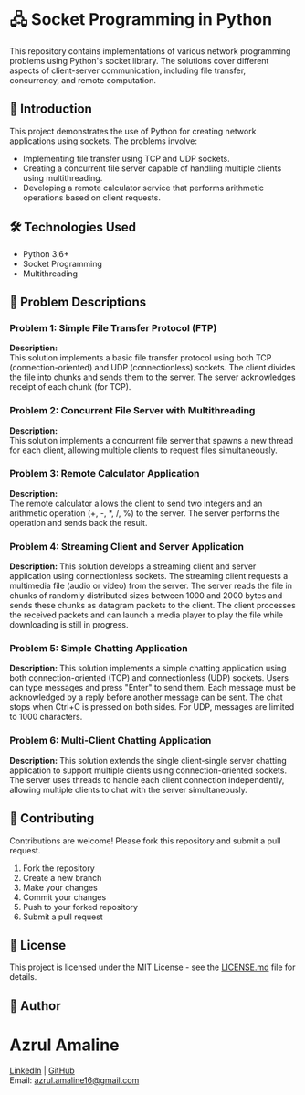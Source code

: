 # 🖧 Socket Programming in Python

This repository contains implementations of various network programming problems using Python's socket library. The solutions cover different aspects of client-server communication, including file transfer, concurrency, and remote computation.

## 📝 Introduction

This project demonstrates the use of Python for creating network applications using sockets. The problems involve:
- Implementing file transfer using TCP and UDP sockets.
- Creating a concurrent file server capable of handling multiple clients using multithreading.
- Developing a remote calculator service that performs arithmetic operations based on client requests.

## 🛠 Technologies Used
- Python 3.6+
- Socket Programming
- Multithreading



## 🧩 Problem Descriptions

### Problem 1: Simple File Transfer Protocol (FTP)

**Description:**  
This solution implements a basic file transfer protocol using both TCP (connection-oriented) and UDP (connectionless) sockets. The client divides the file into chunks and sends them to the server. The server acknowledges receipt of each chunk (for TCP).

### Problem 2: Concurrent File Server with Multithreading

**Description:**  
This solution implements a concurrent file server that spawns a new thread for each client, allowing multiple clients to request files simultaneously.

### Problem 3: Remote Calculator Application

**Description:**  
The remote calculator allows the client to send two integers and an arithmetic operation (+, -, *, /, %) to the server. The server performs the operation and sends back the result.

### Problem 4: Streaming Client and Server Application
**Description:** This solution develops a streaming client and server application using connectionless sockets. The streaming client requests a multimedia file (audio or video) from the server. The server reads the file in chunks of randomly distributed sizes between 1000 and 2000 bytes and sends these chunks as datagram packets to the client. The client processes the received packets and can launch a media player to play the file while downloading is still in progress.

### Problem 5: Simple Chatting Application
**Description:** This solution implements a simple chatting application using both connection-oriented (TCP) and connectionless (UDP) sockets. Users can type messages and press "Enter" to send them. Each message must be acknowledged by a reply before another message can be sent. The chat stops when Ctrl+C is pressed on both sides. For UDP, messages are limited to 1000 characters.

### Problem 6: Multi-Client Chatting Application
**Description:** This solution extends the single client-single server chatting application to support multiple clients using connection-oriented sockets. The server uses threads to handle each client connection independently, allowing multiple clients to chat with the server simultaneously.

## 🤝 Contributing

Contributions are welcome! Please fork this repository and submit a pull request.

1. Fork the repository
2. Create a new branch
3. Make your changes
4. Commit your changes
5. Push to your forked repository
6. Submit a pull request

## 📄 License

This project is licensed under the MIT License - see the [LICENSE.md](LICENSE.md) file for details.

## 👤 Author

# Azrul Amaline

[LinkedIn](https://www.linkedin.com/in/azrul-amaline) | [GitHub](https://github.com/Azrul16)  
Email: azrul.amaline16@gmail.com
